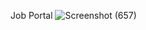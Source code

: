 Job Portal 
![Screenshot (657)](https://github.com/sakshipargaonkar20/Job-Portal/assets/140840936/6109c6c9-ef84-47b0-b29d-8d63171b50f4)

